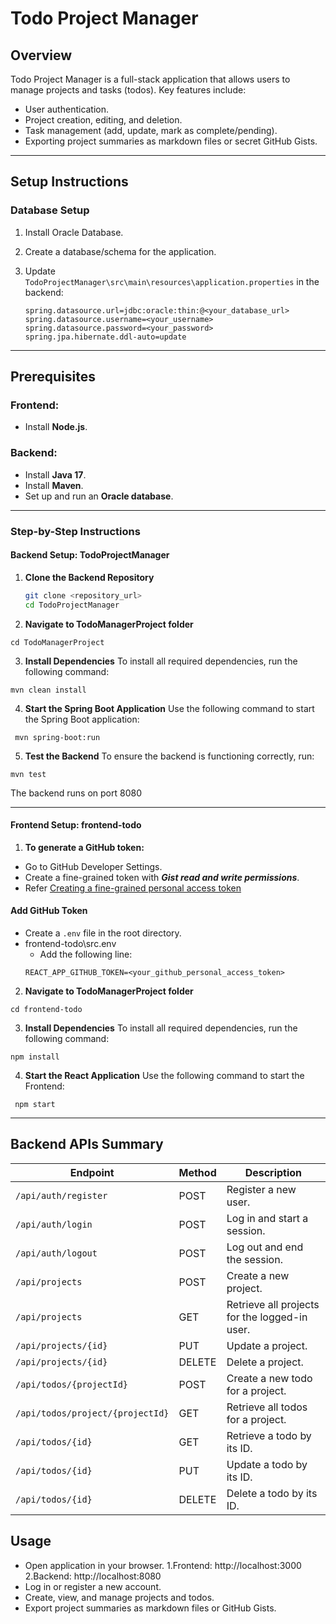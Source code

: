 # **Todo Project Manager**

## **Overview**
Todo Project Manager is a full-stack application that allows users to manage projects and tasks (todos). Key features include:

- User authentication.
- Project creation, editing, and deletion.
- Task management (add, update, mark as complete/pending).
- Exporting project summaries as markdown files or secret GitHub Gists.

---

## **Setup Instructions**

### **Database Setup**
1. Install Oracle Database.
2. Create a database/schema for the application. 
3. Update `TodoProjectManager\src\main\resources\application.properties` in the backend:

   ```properties
   spring.datasource.url=jdbc:oracle:thin:@<your_database_url>
   spring.datasource.username=<your_username>
   spring.datasource.password=<your_password>
   spring.jpa.hibernate.ddl-auto=update

---

## Prerequisites
### Frontend:
- Install **Node.js**.

### Backend:
- Install **Java 17**.
- Install **Maven**.
- Set up and run an **Oracle database**.

---

### Step-by-Step Instructions

#### Backend Setup: TodoProjectManager

1. **Clone the Backend Repository**
   ```bash
   git clone <repository_url>
   cd TodoProjectManager

2. **Navigate to TodoManagerProject folder**
```
cd TodoManagerProject
```
3. **Install Dependencies**
To install all required dependencies, run the following command:  
  ```env
  mvn clean install
```
4. **Start the Spring Boot Application**
Use the following command to start the Spring Boot application:
 ```env
  mvn spring-boot:run
```
5. **Test the Backend**
To ensure the backend is functioning correctly, run:
```
mvn test
```
The backend runs on port 8080

----
#### Frontend Setup: frontend-todo

1. **To generate a GitHub token:**

- Go to GitHub Developer Settings.
- Create a fine-grained token with ***Gist read and write permissions***.
- Refer [Creating a fine-grained personal access token](https://docs.github.com/en/authentication/keeping-your-account-and-data-secure/managing-your-personal-access-tokens#creating-a-fine-grained-personal-access-token)

#### Add GitHub Token
- Create a `.env` file in the root directory.
- frontend-todo\src\.env
  - Add the following line:
   ```
   REACT_APP_GITHUB_TOKEN=<your_github_personal_access_token>
   ```

2. **Navigate to TodoManagerProject folder**
```
cd frontend-todo
```
3. **Install Dependencies**
To install all required dependencies, run the following command:  
  ```
  npm install
```
4. **Start the React Application**
Use the following command to start the Frontend:
 ```
  npm start
```

---

## Backend APIs Summary

| **Endpoint**                | **Method** | **Description**                         |
|-----------------------------|------------|-----------------------------------------|
| `/api/auth/register`        | POST       | Register a new user.                    |
| `/api/auth/login`           | POST       | Log in and start a session.             |
| `/api/auth/logout`          | POST       | Log out and end the session.            |
| `/api/projects`             | POST       | Create a new project.                   |
| `/api/projects`             | GET        | Retrieve all projects for the logged-in user. |
| `/api/projects/{id}`        | PUT        | Update a project.                       |
| `/api/projects/{id}`        | DELETE     | Delete a project.                       |
| `/api/todos/{projectId}`    | POST       | Create a new todo for a project.        |
| `/api/todos/project/{projectId}` | GET    | Retrieve all todos for a project.       |
| `/api/todos/{id}`           | GET        | Retrieve a todo by its ID.              |
| `/api/todos/{id}`           | PUT        | Update a todo by its ID.                |
| `/api/todos/{id}`           | DELETE     | Delete a todo by its ID.                |



## Usage
- Open application in your browser.
   1.Frontend: http://localhost:3000
   2.Backend: http://localhost:8080
- Log in or register a new account.
- Create, view, and manage projects and todos.
- Export project summaries as markdown files or GitHub Gists.

